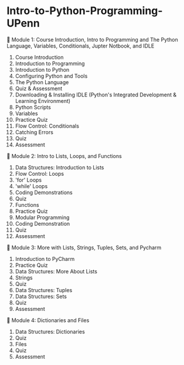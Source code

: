 # Intro-to-Python-Programming-UPenn
📍 Module 1: Course Introduction, Intro to Programming and The Python Language, Variables, Conditionals, Jupter Notbook, and IDLE 
1. Course Introduction
2. Introduction to Programming
3. Introduction to Python
4. Configuring Python and Tools
5. The Python Language
6. Quiz & Assessment
7. Downloading & Installing IDLE (Python's Integrated Development & Learning Environment)
8. Python Scripts
9. Variables
10. Practice Quiz
11. Flow Control: Conditionals
12. Catching Errors
13. Quiz
14. Assessment

📍 Module 2: Intro to Lists, Loops, and Functions
1. Data Structures: Introduction to Lists
2. Flow Control: Loops
3. 'for' Loops
4. 'while' Loops
5. Coding Demonstrations
6. Quiz
7. Functions
8. Practice Quiz
9. Modular Programming
10. Coding Demonstration
11. Quiz
12. Assessment

📍 Module 3: More with Lists, Strings, Tuples, Sets, and Pycharm
1. Introduction to PyCharm
2. Practice Quiz
3. Data Structures: More About Lists
4. Strings
5. Quiz
6. Data Structures: Tuples
7. Data Structures: Sets
8. Quiz
9. Assessment

📍 Module 4: Dictionaries and Files
1. Data Structures: Dictionaries
2. Quiz
3. Files
4. Quiz
5. Assessment
